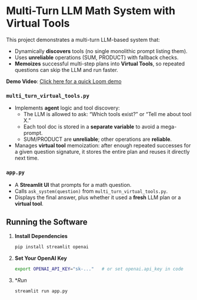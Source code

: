 # Multi-Turn LLM Math System with Virtual Tools

This project demonstrates a multi-turn LLM-based system that:
- Dynamically **discovers** tools (no single monolithic prompt listing them).
- Uses **unreliable** operations (SUM, PRODUCT) with fallback checks.
- **Memoizes** successful multi-step plans into **Virtual Tools**, so repeated questions can skip the LLM and run faster.

**Demo Video**: [Click here for a quick Loom demo](https://www.loom.com/share/EXAMPLE_PLACEHOLDER_LINK)

### `multi_turn_virtual_tools.py`
- Implements **agent** logic and tool discovery:
  - The LLM is allowed to ask: “Which tools exist?” or “Tell me about tool X.”
  - Each tool doc is stored in a **separate variable** to avoid a mega-prompt.
  - SUM/PRODUCT are **unreliable**; other operations are **reliable**.
- Manages **virtual tool** memoization: after enough repeated successes for a given question signature, it stores the entire plan and reuses it directly next time.

### `app.py`
- A **Streamlit UI** that prompts for a math question.
- Calls `ask_system(question)` from `multi_turn_virtual_tools.py`.
- Displays the final answer, plus whether it used a **fresh** LLM plan or a **virtual tool**.

## Running the Software

1. **Install Dependencies**  
   ```bash
   pip install streamlit openai
2. **Set Your OpenAI Key**  
   ```bash
   export OPENAI_API_KEY="sk-..."   # or set openai.api_key in code
3. **Run*  
   ```bash
   streamlit run app.py

